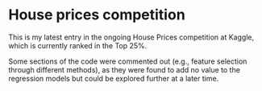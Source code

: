 # House prices competition

This is my latest entry in the ongoing House Prices competition at Kaggle, which is currently ranked in the Top 25%.

Some sections of the code were commented out (e.g., feature selection through different methods), as they were found to add no value to the regression models but could be explored further at a later time.

